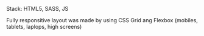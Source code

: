    Stack: HTML5, SASS, JS
   
   Fully responsitive layout was made by using CSS Grid ang Flexbox (mobiles, tablets, laplops, high screens)
